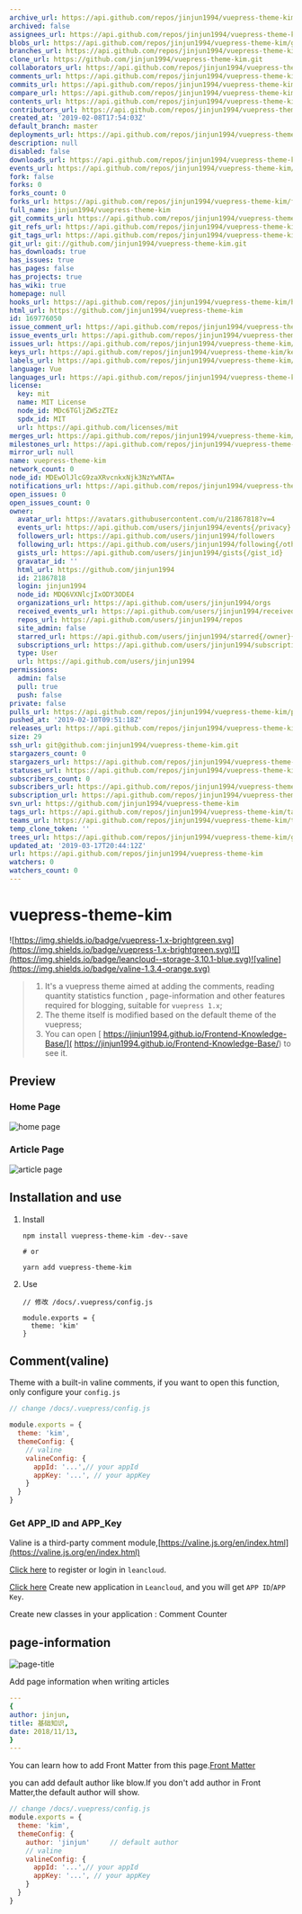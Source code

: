 ```yaml
---
archive_url: https://api.github.com/repos/jinjun1994/vuepress-theme-kim/{archive_format}{/ref}
archived: false
assignees_url: https://api.github.com/repos/jinjun1994/vuepress-theme-kim/assignees{/user}
blobs_url: https://api.github.com/repos/jinjun1994/vuepress-theme-kim/git/blobs{/sha}
branches_url: https://api.github.com/repos/jinjun1994/vuepress-theme-kim/branches{/branch}
clone_url: https://github.com/jinjun1994/vuepress-theme-kim.git
collaborators_url: https://api.github.com/repos/jinjun1994/vuepress-theme-kim/collaborators{/collaborator}
comments_url: https://api.github.com/repos/jinjun1994/vuepress-theme-kim/comments{/number}
commits_url: https://api.github.com/repos/jinjun1994/vuepress-theme-kim/commits{/sha}
compare_url: https://api.github.com/repos/jinjun1994/vuepress-theme-kim/compare/{base}...{head}
contents_url: https://api.github.com/repos/jinjun1994/vuepress-theme-kim/contents/{+path}
contributors_url: https://api.github.com/repos/jinjun1994/vuepress-theme-kim/contributors
created_at: '2019-02-08T17:54:03Z'
default_branch: master
deployments_url: https://api.github.com/repos/jinjun1994/vuepress-theme-kim/deployments
description: null
disabled: false
downloads_url: https://api.github.com/repos/jinjun1994/vuepress-theme-kim/downloads
events_url: https://api.github.com/repos/jinjun1994/vuepress-theme-kim/events
fork: false
forks: 0
forks_count: 0
forks_url: https://api.github.com/repos/jinjun1994/vuepress-theme-kim/forks
full_name: jinjun1994/vuepress-theme-kim
git_commits_url: https://api.github.com/repos/jinjun1994/vuepress-theme-kim/git/commits{/sha}
git_refs_url: https://api.github.com/repos/jinjun1994/vuepress-theme-kim/git/refs{/sha}
git_tags_url: https://api.github.com/repos/jinjun1994/vuepress-theme-kim/git/tags{/sha}
git_url: git://github.com/jinjun1994/vuepress-theme-kim.git
has_downloads: true
has_issues: true
has_pages: false
has_projects: true
has_wiki: true
homepage: null
hooks_url: https://api.github.com/repos/jinjun1994/vuepress-theme-kim/hooks
html_url: https://github.com/jinjun1994/vuepress-theme-kim
id: 169776050
issue_comment_url: https://api.github.com/repos/jinjun1994/vuepress-theme-kim/issues/comments{/number}
issue_events_url: https://api.github.com/repos/jinjun1994/vuepress-theme-kim/issues/events{/number}
issues_url: https://api.github.com/repos/jinjun1994/vuepress-theme-kim/issues{/number}
keys_url: https://api.github.com/repos/jinjun1994/vuepress-theme-kim/keys{/key_id}
labels_url: https://api.github.com/repos/jinjun1994/vuepress-theme-kim/labels{/name}
language: Vue
languages_url: https://api.github.com/repos/jinjun1994/vuepress-theme-kim/languages
license:
  key: mit
  name: MIT License
  node_id: MDc6TGljZW5zZTEz
  spdx_id: MIT
  url: https://api.github.com/licenses/mit
merges_url: https://api.github.com/repos/jinjun1994/vuepress-theme-kim/merges
milestones_url: https://api.github.com/repos/jinjun1994/vuepress-theme-kim/milestones{/number}
mirror_url: null
name: vuepress-theme-kim
network_count: 0
node_id: MDEwOlJlcG9zaXRvcnkxNjk3NzYwNTA=
notifications_url: https://api.github.com/repos/jinjun1994/vuepress-theme-kim/notifications{?since,all,participating}
open_issues: 0
open_issues_count: 0
owner:
  avatar_url: https://avatars.githubusercontent.com/u/21867818?v=4
  events_url: https://api.github.com/users/jinjun1994/events{/privacy}
  followers_url: https://api.github.com/users/jinjun1994/followers
  following_url: https://api.github.com/users/jinjun1994/following{/other_user}
  gists_url: https://api.github.com/users/jinjun1994/gists{/gist_id}
  gravatar_id: ''
  html_url: https://github.com/jinjun1994
  id: 21867818
  login: jinjun1994
  node_id: MDQ6VXNlcjIxODY3ODE4
  organizations_url: https://api.github.com/users/jinjun1994/orgs
  received_events_url: https://api.github.com/users/jinjun1994/received_events
  repos_url: https://api.github.com/users/jinjun1994/repos
  site_admin: false
  starred_url: https://api.github.com/users/jinjun1994/starred{/owner}{/repo}
  subscriptions_url: https://api.github.com/users/jinjun1994/subscriptions
  type: User
  url: https://api.github.com/users/jinjun1994
permissions:
  admin: false
  pull: true
  push: false
private: false
pulls_url: https://api.github.com/repos/jinjun1994/vuepress-theme-kim/pulls{/number}
pushed_at: '2019-02-10T09:51:18Z'
releases_url: https://api.github.com/repos/jinjun1994/vuepress-theme-kim/releases{/id}
size: 29
ssh_url: git@github.com:jinjun1994/vuepress-theme-kim.git
stargazers_count: 0
stargazers_url: https://api.github.com/repos/jinjun1994/vuepress-theme-kim/stargazers
statuses_url: https://api.github.com/repos/jinjun1994/vuepress-theme-kim/statuses/{sha}
subscribers_count: 0
subscribers_url: https://api.github.com/repos/jinjun1994/vuepress-theme-kim/subscribers
subscription_url: https://api.github.com/repos/jinjun1994/vuepress-theme-kim/subscription
svn_url: https://github.com/jinjun1994/vuepress-theme-kim
tags_url: https://api.github.com/repos/jinjun1994/vuepress-theme-kim/tags
teams_url: https://api.github.com/repos/jinjun1994/vuepress-theme-kim/teams
temp_clone_token: ''
trees_url: https://api.github.com/repos/jinjun1994/vuepress-theme-kim/git/trees{/sha}
updated_at: '2019-03-17T20:44:12Z'
url: https://api.github.com/repos/jinjun1994/vuepress-theme-kim
watchers: 0
watchers_count: 0
---
```


# vuepress-theme-kim

![https://img.shields.io/badge/vuepress-1.x-brightgreen.svg](https://img.shields.io/badge/vuepress-1.x-brightgreen.svg)![](https://img.shields.io/badge/leancloud--storage-3.10.1-blue.svg)![valine](https://img.shields.io/badge/valine-1.3.4-orange.svg)



> 1. It's a vuepress theme aimed at adding the comments,  reading quantity statistics function , page-information  and other features required for blogging, suitable for `vuepress 1.x`;
> 2. The theme itself is  modified based on the default theme of the vuepress;
> 3. You can open [ https://jinjun1994.github.io/Frontend-Knowledge-Base/]( https://jinjun1994.github.io/Frontend-Knowledge-Base/) to see it.

## Preview

### Home Page

![home page](http://img.dubiqc.com/201902/10125949.png-sign)

### Article Page

![article page](http://img.dubiqc.com/201902/10125729.png-sign)

## Installation and use

1. Install

   ```
   npm install vuepress-theme-kim -dev--save
   
   # or
   
   yarn add vuepress-theme-kim
   ```

2. Use

   ```
   // 修改 /docs/.vuepress/config.js
   
   module.exports = {
     theme: 'kim'
   }  
   ```

## Comment(valine)

Theme with a built-in valine comments, if you want to open this function, only configure your `config.js`

```js
// change /docs/.vuepress/config.js

module.exports = {
  theme: 'kim',
  themeConfig: {
    // valine
    valineConfig: {
      appId: '...',// your appId
      appKey: '...', // your appKey
    }
  }  
}  
```

### Get APP_ID and APP_Key

Valine is a third-party comment module,[https://valine.js.org/en/index.html](https://valine.js.org/en/index.html)

[Click here](https://leancloud.cn/dashboard/login.html#/signup) to register or login in `leancloud`.

[Click here](https://leancloud.cn/dashboard/applist.html#/newapp) Create new application in `Leancloud`, and you will get `APP ID`/`APP Key`.

Create new classes in your application  : Comment  Counter



## page-information 



![page-title](http://img.dubiqc.com/201902/10130220.png-sign)

Add page information when writing articles

````yaml
---
{
author: jinjun,
title: 基础知识,
date: 2018/11/13,
}
---
````

You can learn how to add Front Matter from this page.[Front Matter](https://vuepress.vuejs.org/guide/frontmatter.html)

you can add default author like blow.If you don't add author in Front Matter,the default author will show.

````javascript
// change /docs/.vuepress/config.js
module.exports = {
  theme: 'kim',
  themeConfig: {
    author: 'jinjun'     // default author
    // valine
    valineConfig: {
      appId: '...',// your appId
      appKey: '...', // your appKey
    }
  }  
}  
````


